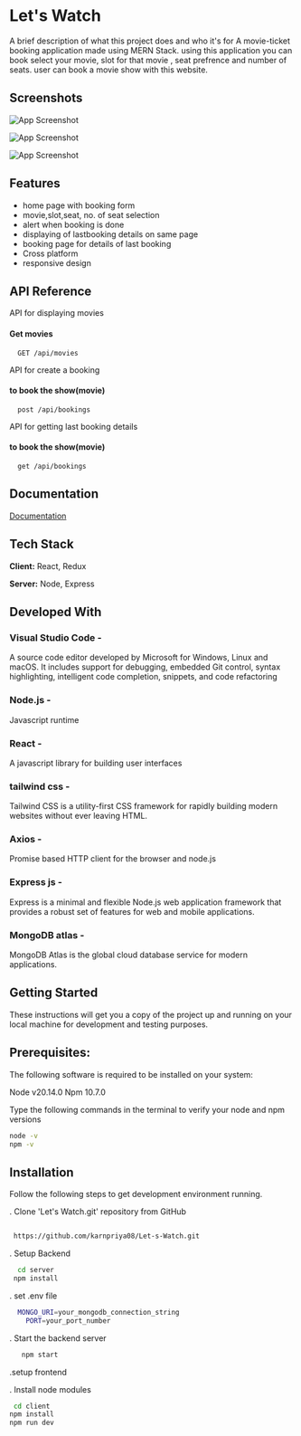 
# Let's Watch

A brief description of what this project does and who it's for
A movie-ticket booking application made using MERN Stack.
using this application you can book select your movie, slot for that movie , seat prefrence and number of seats.
user can book a movie show with this website.
## Screenshots

![App Screenshot](https://via.placeholder.com/468x300?text=App+Screenshot+Here)

![App Screenshot](https://via.placeholder.com/468x300?text=App+Screenshot+Here)


![App Screenshot](https://via.placeholder.com/468x300?text=App+Screenshot+Here)

## Features

- home page with booking form 
- movie,slot,seat, no. of seat selection
- alert when booking is done 
- displaying of lastbooking details on same page 
- booking page for details of last booking 
- Cross platform
- responsive design 



## API Reference


API for displaying movies
#### Get movies

```http
  GET /api/movies
```

API for create a booking
#### to book the show(movie)

```http
  post /api/bookings
```
API for getting last booking details
#### to book the show(movie)

```http
  get /api/bookings
```



## Documentation

[Documentation](https://documenter.getpostman.com/view/41724314/2sB2cVeMpR)


## Tech Stack

**Client:** React, Redux 

**Server:** Node, Express


## Developed With

### Visual Studio Code -
 A source code editor developed by Microsoft for Windows, Linux and macOS. It includes support for debugging, embedded Git control, syntax highlighting, intelligent code completion, snippets, and code refactoring

### Node.js - 
Javascript runtime

### React -
 A javascript library for building user interfaces


### tailwind css -
Tailwind CSS is a utility-first CSS framework for rapidly building modern websites without ever leaving  HTML.

### Axios -
 Promise based HTTP client for the browser and node.js

### Express js -
 Express is a minimal and flexible Node.js web application framework that provides a robust set of features for web and mobile applications.

### MongoDB atlas - 
MongoDB Atlas is the global cloud database service for modern applications.


## Getting Started

These instructions will get you a copy of the project up and running on your local machine for development and testing purposes.

## Prerequisites: 

 The following software is required to be installed on your system:

Node v20.14.0
Npm 10.7.0

Type the following commands in the terminal to verify your node and npm versions
```bash
node -v
npm -v
```

## Installation
Follow the following steps to get development environment running.

. Clone 'Let's Watch.git' repository from GitHub 

 ```bash

  https://github.com/karnpriya08/Let-s-Watch.git

```
. Setup Backend

```bash
  cd server
 npm install

```

. set .env file 

```bash
  MONGO_URI=your_mongodb_connection_string
    PORT=your_port_number
```

. Start the backend server
```bash
   npm start
```
.setup frontend 

. Install node modules

 ```bash
  cd client
npm install
npm run dev

```


